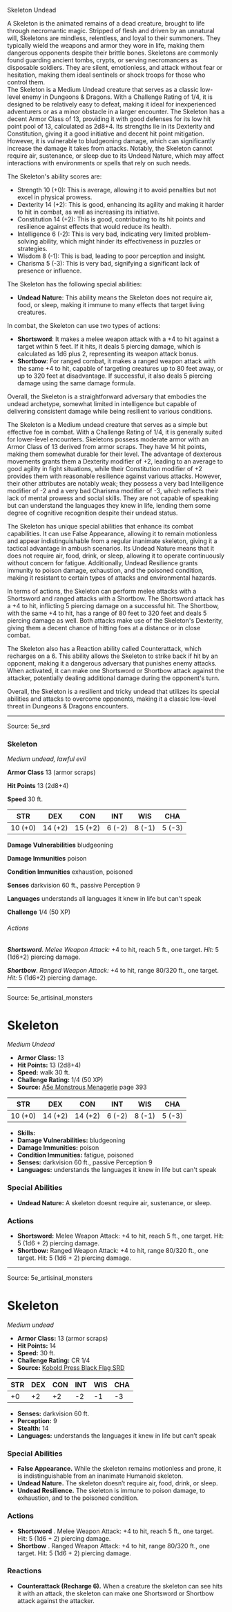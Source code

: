 <MonsterName/>Skeleton</MonsterName>
<CreatureType/>Undead</CreatureType>

<summary>A Skeleton is the animated remains of a dead creature, brought to life through necromantic magic. Stripped of flesh and driven by an unnatural will, Skeletons are mindless, relentless, and loyal to their summoners. They typically wield the weapons and armor they wore in life, making them dangerous opponents despite their brittle bones. Skeletons are commonly found guarding ancient tombs, crypts, or serving necromancers as disposable soldiers. They are silent, emotionless, and attack without fear or hesitation, making them ideal sentinels or shock troops for those who control them.</summary>

<summary>The Skeleton is a Medium Undead creature that serves as a classic low-level enemy in Dungeons & Dragons. With a Challenge Rating of 1/4, it is designed to be relatively easy to defeat, making it ideal for inexperienced adventurers or as a minor obstacle in a larger encounter. The Skeleton has a decent Armor Class of 13, providing it with good defenses for its low hit point pool of 13, calculated as 2d8+4. Its strengths lie in its Dexterity and Constitution, giving it a good initiative and decent hit point mitigation. However, it is vulnerable to bludgeoning damage, which can significantly increase the damage it takes from attacks. Notably, the Skeleton cannot require air, sustenance, or sleep due to its Undead Nature, which may affect interactions with environments or spells that rely on such needs.</summary>

<detail>

The Skeleton's ability scores are: 
- Strength 10 (+0): This is average, allowing it to avoid penalties but not excel in physical prowess. 
- Dexterity 14 (+2): This is good, enhancing its agility and making it harder to hit in combat, as well as increasing its initiative.
- Constitution 14 (+2): This is good, contributing to its hit points and resilience against effects that would reduce its health.
- Intelligence 6 (-2): This is very bad, indicating very limited problem-solving ability, which might hinder its effectiveness in puzzles or strategies.
- Wisdom 8 (-1): This is bad, leading to poor perception and insight.
- Charisma 5 (-3): This is very bad, signifying a significant lack of presence or influence.

The Skeleton has the following special abilities: 
- **Undead Nature**: This ability means the Skeleton does not require air, food, or sleep, making it immune to many effects that target living creatures.

In combat, the Skeleton can use two types of actions: 
- **Shortsword**: It makes a melee weapon attack with a +4 to hit against a target within 5 feet. If it hits, it deals 5 piercing damage, which is calculated as 1d6 plus 2, representing its weapon attack bonus.
- **Shortbow**: For ranged combat, it makes a ranged weapon attack with the same +4 to hit, capable of targeting creatures up to 80 feet away, or up to 320 feet at disadvantage. If successful, it also deals 5 piercing damage using the same damage formula.

Overall, the Skeleton is a straightforward adversary that embodies the undead archetype, somewhat limited in intelligence but capable of delivering consistent damage while being resilient to various conditions.

The Skeleton is a Medium undead creature that serves as a simple but effective foe in combat. With a Challenge Rating of 1/4, it is generally suited for lower-level encounters. Skeletons possess moderate armor with an Armor Class of 13 derived from armor scraps. They have 14 hit points, making them somewhat durable for their level. The advantage of dexterous movements grants them a Dexterity modifier of +2, leading to an average to good agility in fight situations, while their Constitution modifier of +2 provides them with reasonable resilience against various attacks. However, their other attributes are notably weak; they possess a very bad Intelligence modifier of -2 and a very bad Charisma modifier of -3, which reflects their lack of mental prowess and social skills. They are not capable of speaking but can understand the languages they knew in life, lending them some degree of cognitive recognition despite their undead status.

The Skeleton has unique special abilities that enhance its combat capabilities. It can use False Appearance, allowing it to remain motionless and appear indistinguishable from a regular inanimate skeleton, giving it a tactical advantage in ambush scenarios. Its Undead Nature means that it does not require air, food, drink, or sleep, allowing it to operate continuously without concern for fatigue. Additionally, Undead Resilience grants immunity to poison damage, exhaustion, and the poisoned condition, making it resistant to certain types of attacks and environmental hazards.

In terms of actions, the Skeleton can perform melee attacks with a Shortsword and ranged attacks with a Shortbow. The Shortsword attack has a +4 to hit, inflicting 5 piercing damage on a successful hit. The Shortbow, with the same +4 to hit, has a range of 80 feet to 320 feet and deals 5 piercing damage as well. Both attacks make use of the Skeleton's Dexterity, giving them a decent chance of hitting foes at a distance or in close combat. 

The Skeleton also has a Reaction ability called Counterattack, which recharges on a 6. This ability allows the Skeleton to strike back if hit by an opponent, making it a dangerous adversary that punishes enemy attacks. When activated, it can make one Shortsword or Shortbow attack against the attacker, potentially dealing additional damage during the opponent's turn.

Overall, the Skeleton is a resilient and tricky undead that utilizes its special abilities and attacks to overcome opponents, making it a classic low-level threat in Dungeons & Dragons encounters.</detail>



---

Source: 5e_srd

### Skeleton

*Medium undead, lawful evil*

**Armor Class** 13 (armor scraps)

**Hit Points** 13 (2d8+4)

**Speed** 30 ft.

| STR     | DEX     | CON     | INT    | WIS    | CHA    |
|---------|---------|---------|--------|--------|--------|
| 10 (+0) | 14 (+2) | 15 (+2) | 6 (-2) | 8 (-1) | 5 (-3) |

**Damage Vulnerabilities** bludgeoning

**Damage Immunities** poison

**Condition Immunities** exhaustion, poisoned

**Senses** darkvision 60 ft., passive Perception 9

**Languages** understands all languages it knew in life but can't speak

**Challenge** 1/4 (50 XP)

###### Actions

***Shortsword***. *Melee Weapon Attack:* +4 to hit, reach 5 ft., one target. *Hit:* 5 (1d6+2) piercing damage.

***Shortbow***. *Ranged Weapon Attack:* +4 to hit, range 80/320 ft., one target. *Hit:* 5 (1d6+2) piercing damage.



---

Source: 5e_artisinal_monsters

# Skeleton

*Medium* *Undead*

- **Armor Class:** 13
- **Hit Points:** 13 (2d8+4)
- **Speed:** walk 30 ft.
- **Challenge Rating:** 1/4 (50 XP)
- **Source:** [A5e Monstrous Menagerie](https://enpublishingrpg.com/products/level-up-monstrous-menagerie-a5e) page 393

| STR | DEX | CON | INT | WIS | CHA |
| --- | --- | --- | --- | --- | --- |
| 10 (+0) | 14 (+2) | 14 (+2) | 6 (-2) | 8 (-1) | 5 (-3) |

- **Skills:** 
- **Damage Vulnerabilities:** bludgeoning
- **Damage Immunities:** poison
- **Condition Immunities:** fatigue, poisoned
- **Senses:** darkvision 60 ft., passive Perception 9
- **Languages:** understands the languages it knew in life but can't speak

### Special Abilities

- **Undead Nature:** A skeleton doesnt require air, sustenance, or sleep.

### Actions

- **Shortsword:** Melee Weapon Attack: +4 to hit, reach 5 ft., one target. Hit: 5 (1d6 + 2) piercing damage.
- **Shortbow:** Ranged Weapon Attack: +4 to hit, range 80/320 ft., one target. Hit: 5 (1d6 + 2) piercing damage.






---

Source: 5e_artisinal_monsters

# Skeleton

*Medium undead*

- **Armor Class:** 13 (armor scraps)
- **Hit Points:** 14
- **Speed:** 30 ft.
- **Challenge Rating:** CR 1/4
- **Source:** [Kobold Press Black Flag SRD](https://koboldpress.com/black-flag-roleplaying/)

| STR | DEX | CON | INT | WIS | CHA |
| --- | --- | --- | --- | --- | --- |
| +0 | +2 | +2 | -2 | -1 | -3 |

- **Senses:** darkvision 60 ft.
- **Perception:** 9
- **Stealth:** 14
- **Languages:** understands the languages it knew in life but can’t speak

### Special Abilities

- **False Appearance.** While the skeleton remains motionless and prone, it is indistinguishable from an inanimate Humanoid skeleton.
- **Undead Nature.** The skeleton doesn’t require air, food, drink, or sleep.
- **Undead Resilience.** The skeleton is immune to poison damage, to exhaustion, and to the poisoned condition.

### Actions

- **Shortsword** . Melee Weapon Attack: +4 to hit, reach 5 ft., one target. Hit: 5 (1d6 + 2) piercing damage.
- **Shortbow** . Ranged Weapon Attack: +4 to hit, range 80/320 ft., one target. Hit: 5 (1d6 + 2) piercing damage.

### Reactions

- **Counterattack (Recharge 6).** When a creature the skeleton can see hits it with an attack, the skeleton can make one Shortsword or Shortbow attack against the attacker.



